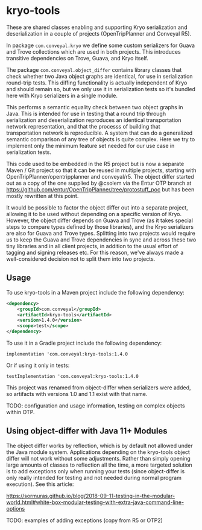 # kryo-tools

These are shared classes enabling and supporting Kryo serialization and deserialization in a couple of projects (OpenTripPlanner and Conveyal R5).

In package `com.conveyal.kryo` we define some custom serializers for Guava and Trove collections which are used in both projects. This introduces transitive dependencies on Trove, Guava, and Kryo itself.

The package `com.conveyal.object_differ` contains library classes that check whether two Java object graphs are identical, for use in serialization round-trip tests. This diffing functionality is actually independent of Kryo and should remain so, but we only use it in serialization tests so it's bundled here with Kryo serializers in a single module.

This performs a semantic equality check between two object graphs in Java. This is intended for use in testing that a round trip through serialization and deserialization reproduces an identical transportation network representation, and that the processs of building that transportation network is reproducible. A system that can do a generalized semantic comparison of any tree of objects is quite complex. Here we try to implement only the minimum feature set needed for our use case in serialization tests.

This code used to be embedded in the R5 project but is now a separate Maven / Git project so that it can be reused in
multiple projects, starting with OpenTripPlanner/opentripplanner and conveyal/r5. The object differ started out as a copy of the one supplied by @csolem via the Entur OTP branch at
https://github.com/entur/OpenTripPlanner/tree/protostuff_poc but has been mostly rewritten at this point.

It would be possible to factor the object differ out into a separate project, allowing it to be used without depending on a specific version of Kryo. However, the object differ depends on Guava and Trove (as it takes special steps to compare types defined by those libraries), and the Kryo serializers are also for Guava and Trove types. Splitting into two projects would require us to keep the Guava and Trove dependencies in sync and across these two tiny libraries and in all client projects, in addition to the usual effort of tagging and signing releases etc. For this reason, we've always made a well-considered decision not to split them into two projects.

## Usage

To use kryo-tools in a Maven project include the following dependency:

```XML
<dependency>
    <groupId>com.conveyal</groupId>
    <artifactId>kryo-tools</artifactId>
    <version>1.4.0</version>
    <scope>test</scope>
</dependency>
```

To use it in a Gradle project include the following dependency:

`implementation 'com.conveyal:kryo-tools:1.4.0`

Or if using it only in tests:

`testImplementation 'com.conveyal:kryo-tools:1.4.0`

This project was renamed from object-differ when serializers were added, so artifacts with versions 1.0 and 1.1 exist with that name.

TODO: configuration and usage information, testing on complex objects within OTP.

## Using object-differ with Java 11+ Modules

The object differ works by reflection, which is by default not allowed under the Java module system. Applications 
depending on the kryo-tools object differ will not work without some adjustments. Rather than simply opening large
amounts of classes to reflection all the time, a more targeted solution is to add exceptions only when running your
tests (since object-differ is only really intended for testing and not needed during normal program execution). See
this article:

https://sormuras.github.io/blog/2018-09-11-testing-in-the-modular-world.html#white-box-modular-testing-with-extra-java-command-line-options

TODO: examples of adding exceptions (copy from R5 or OTP2)
